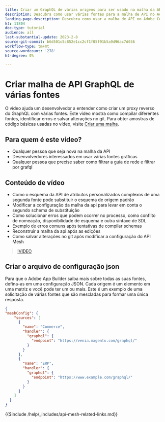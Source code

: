 ```yaml
---
title: Criar um GraphQL de várias origens para ser usado na malha da API
description: Descubra como usar várias fontes para a malha de API no Adobe Commerce e [!DNL Adobe App Builder]. Saiba mais sobre alguns erros comuns e como resolvê-los.
landing-page-description: Descubra como usar a malha de API no Adobe Commerce e [!DNL Adobe App Builder]. Saiba mais sobre como criar uma solicitação que tem várias fontes e como resolver alguns erros comuns.
kt: 11804
doc-type: tutorial
audience: all
last-substantial-update: 2023-2-8
source-git-commit: b6d501c5c852e1cc2cf1f05f91b5a9d96ac7d036
workflow-type: tm+mt
source-wordcount: '278'
ht-degree: 0%

---
```


# Criar malha de API GraphQL de várias fontes

O vídeo ajuda um desenvolvedor a entender como criar um proxy reverso do GraphQL com várias fontes. Este vídeo mostra como compilar diferentes fontes, identificar erros e salvar alterações no git. Para obter amostras de código básicas usadas no vídeo, visite [Criar uma malha](https://developer.adobe.com/graphql-mesh-gateway/gateway/create-mesh/#create-a-mesh-1).

## Para quem é este vídeo?

* Qualquer pessoa que seja nova na malha da API
* Desenvolvedores interessados em usar várias fontes gráficas
* Qualquer pessoa que precise saber como filtrar a guia de rede e filtrar por grafql

## Conteúdo de vídeo

* Como o esquema da API de atributos personalizados complexos de uma segunda fonte pode substituir o esquema de origem padrão
* Modificar a configuração da malha da api para levar em conta o segundo schema de substituição
* Como solucionar erros que podem ocorrer no processo, como conflito de nomeação, disponibilidade de esquema e outra sintaxe de SDL
* Exemplo de erros comuns após tentativas de compilar schemas
* Reconstruir a malha da api após as edições
* Como salvar alterações no git após modificar a configuração do API Mesh

>[!VIDEO](https://video.tv.adobe.com/v/3414125)

## Criar o arquivo de configuração json

Para que o Adobe App Builder saiba mais sobre todas as suas fontes, defina-as em uma configuração JSON. Cada origem é um elemento em uma matriz e você pode ter um ou mais. Este é um exemplo de uma solicitação de várias fontes que são mescladas para formar uma única resposta.

```json
{
"meshConfig": {
    "sources": [
      {
        "name": "Commerce",
        "handler": {
          "graphql": {
            "endpoint": "https://venia.magento.com/graphql/"
          }
        }
      },
      {
        "name": "ERP",
        "handler": {
          "graphql": {
            "endpoint": "https://www.example.com/graphql/"
          }
        }
      }
    ]
  }
}
```

{{$include /help/_includes/api-mesh-related-links.md}}
